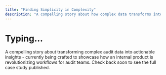 ```yaml
---
title: "Finding Simplicity in Complexity"
description: "A compelling story about how complex data transforms into digestible knowledge, now just a prompt away."
---
```


# Typing...

A compelling story about transforming complex audit data into actionable insights - currently being crafted to showcase how an internal product is revolutionizing workflows for audit teams. Check back soon to see the full case study published.